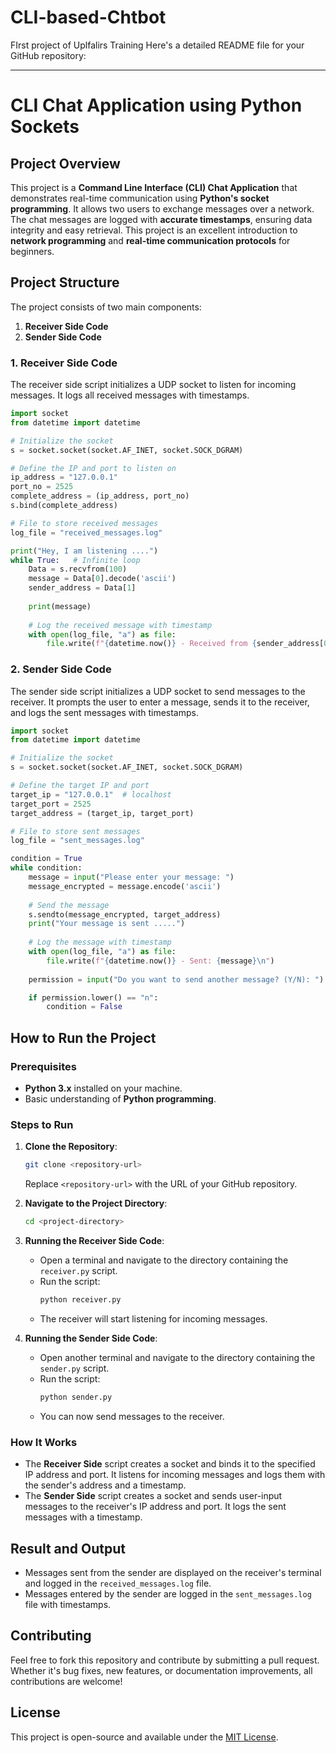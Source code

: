 # CLI-based-Chtbot
FIrst project of Uplfalirs Training
Here's a detailed README file for your GitHub repository:

---

# **CLI Chat Application using Python Sockets**

## **Project Overview**

This project is a **Command Line Interface (CLI) Chat Application** that demonstrates real-time communication using **Python's socket programming**. It allows two users to exchange messages over a network. The chat messages are logged with **accurate timestamps**, ensuring data integrity and easy retrieval. This project is an excellent introduction to **network programming** and **real-time communication protocols** for beginners.

## **Project Structure**

The project consists of two main components:
1. **Receiver Side Code**
2. **Sender Side Code**

### **1. Receiver Side Code**

The receiver side script initializes a UDP socket to listen for incoming messages. It logs all received messages with timestamps.

```python
import socket
from datetime import datetime

# Initialize the socket
s = socket.socket(socket.AF_INET, socket.SOCK_DGRAM)

# Define the IP and port to listen on
ip_address = "127.0.0.1"
port_no = 2525
complete_address = (ip_address, port_no)
s.bind(complete_address)

# File to store received messages
log_file = "received_messages.log"

print("Hey, I am listening ....")
while True:   # Infinite loop
    Data = s.recvfrom(100)
    message = Data[0].decode('ascii')
    sender_address = Data[1]
    
    print(message)
    
    # Log the received message with timestamp
    with open(log_file, "a") as file:
        file.write(f"{datetime.now()} - Received from {sender_address[0]}: {message}\n")
```

### **2. Sender Side Code**

The sender side script initializes a UDP socket to send messages to the receiver. It prompts the user to enter a message, sends it to the receiver, and logs the sent messages with timestamps.

```python
import socket
from datetime import datetime

# Initialize the socket
s = socket.socket(socket.AF_INET, socket.SOCK_DGRAM)

# Define the target IP and port
target_ip = "127.0.0.1"  # localhost 
target_port = 2525
target_address = (target_ip, target_port)

# File to store sent messages
log_file = "sent_messages.log"

condition = True
while condition:
    message = input("Please enter your message: ")
    message_encrypted = message.encode('ascii')
    
    # Send the message
    s.sendto(message_encrypted, target_address)
    print("Your message is sent .....")
    
    # Log the message with timestamp
    with open(log_file, "a") as file:
        file.write(f"{datetime.now()} - Sent: {message}\n")
    
    permission = input("Do you want to send another message? (Y/N): ")

    if permission.lower() == "n":
        condition = False
```

## **How to Run the Project**

### **Prerequisites**

- **Python 3.x** installed on your machine.
- Basic understanding of **Python programming**.

### **Steps to Run**

1. **Clone the Repository**:
   ```bash
   git clone <repository-url>
   ```
   Replace `<repository-url>` with the URL of your GitHub repository.

2. **Navigate to the Project Directory**:
   ```bash
   cd <project-directory>
   ```

3. **Running the Receiver Side Code**:
   - Open a terminal and navigate to the directory containing the `receiver.py` script.
   - Run the script:
     ```bash
     python receiver.py
     ```
   - The receiver will start listening for incoming messages.

4. **Running the Sender Side Code**:
   - Open another terminal and navigate to the directory containing the `sender.py` script.
   - Run the script:
     ```bash
     python sender.py
     ```
   - You can now send messages to the receiver.

### **How It Works**

- The **Receiver Side** script creates a socket and binds it to the specified IP address and port. It listens for incoming messages and logs them with the sender's address and a timestamp.
- The **Sender Side** script creates a socket and sends user-input messages to the receiver's IP address and port. It logs the sent messages with a timestamp.

## **Result and Output**

- Messages sent from the sender are displayed on the receiver's terminal and logged in the `received_messages.log` file.
- Messages entered by the sender are logged in the `sent_messages.log` file with timestamps.

## **Contributing**

Feel free to fork this repository and contribute by submitting a pull request. Whether it's bug fixes, new features, or documentation improvements, all contributions are welcome!

## **License**
This project is open-source and available under the [MIT License](LICENSE).
